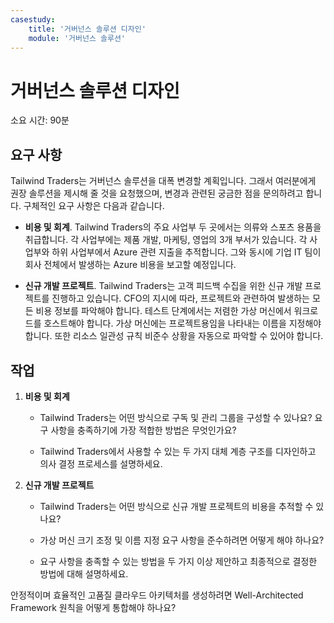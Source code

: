 ```yaml
---
casestudy:
    title: '거버넌스 솔루션 디자인'
    module: '거버넌스 솔루션'
---
```


# 거버넌스 솔루션 디자인

소요 시간: 90분

## 요구 사항

Tailwind Traders는 거버넌스 솔루션을 대폭 변경할 계획입니다. 그래서 여러분에게 권장 솔루션을 제시해 줄 것을 요청했으며, 변경과 관련된 궁금한 점을 문의하려고 합니다. 구체적인 요구 사항은 다음과 같습니다.

* **비용 및 회계**. Tailwind Traders의 주요 사업부 두 곳에서는 의류와 스포츠 용품을 취급합니다. 각 사업부에는 제품 개발, 마케팅, 영업의 3개 부서가 있습니다. 각 사업부와 하위 사업부에서 Azure 관련 지출을 추적합니다. 그와 동시에 기업 IT 팀이 회사 전체에서 발생하는 Azure 비용을 보고할 예정입니다.

* **신규 개발 프로젝트**. Tailwind Traders는 고객 피드백 수집을 위한 신규 개발 프로젝트를 진행하고 있습니다. CFO의 지시에 따라, 프로젝트와 관련하여 발생하는 모든 비용 정보를 파악해야 합니다. 테스트 단계에서는 저렴한 가상 머신에서 워크로드를 호스트해야 합니다. 가상 머신에는 프로젝트용임을 나타내는 이름을 지정해야 합니다. 또한 리소스 일관성 규칙 비준수 상황을 자동으로 파악할 수 있어야 합니다.

## 작업

1. **비용 및 회계** 

    * Tailwind Traders는 어떤 방식으로 구독 및 관리 그룹을 구성할 수 있나요? 요구 사항을 충족하기에 가장 적합한 방법은 무엇인가요? 

    * Tailwind Traders에서 사용할 수 있는 두 가지 대체 계층 구조를 디자인하고 의사 결정 프로세스를 설명하세요.

2. **신규 개발 프로젝트** 

    * Tailwind Traders는 어떤 방식으로 신규 개발 프로젝트의 비용을 추적할 수 있나요?

    * 가상 머신 크기 조정 및 이름 지정 요구 사항을 준수하려면 어떻게 해야 하나요? 

    * 요구 사항을 충족할 수 있는 방법을 두 가지 이상 제안하고 최종적으로 결정한 방법에 대해 설명하세요. 

안정적이며 효율적인 고품질 클라우드 아키텍처를 생성하려면 Well-Architected Framework 원칙을 어떻게 통합해야 하나요?

